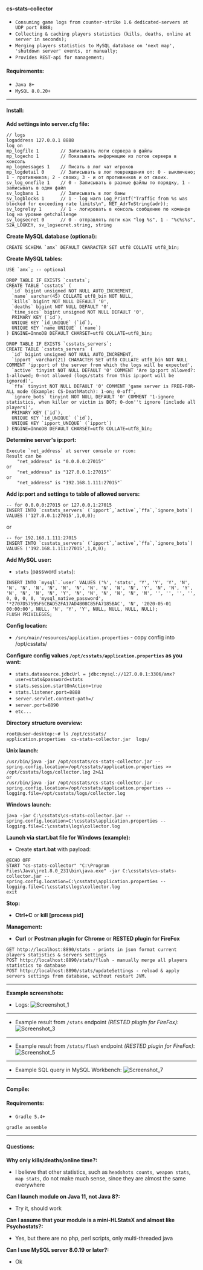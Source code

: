 #### **cs-stats-collector**
* `Consuming game logs from counter-strike 1.6 dedicated-servers at UDP port 8888;`
* `Collecting & caching players statistics (kills, deaths, online at server in seconds);`
* `Merging players statistics to MySQL database on 'next map', 'shutdown server' events, or manually;`
* `Provides REST-api for management;`

#### **Requirements:**
* `Java 8+`
* `MySQL 8.0.20+`
---
#### **Install:**

**Add settings into server.cfg file:**
```
// logs
logaddress 127.0.0.1 8888
log on
mp_logfile 1		// Записывать логи сервера в файлы
mp_logecho 1		// Показывать информацию из логов сервера в консоль
mp_logmessages 1	// Писать в лог чат игроков
mp_logdetail 0		// Записывать в лог повреждения от: 0 - выключено; 1 - противников; 2 - своих; 3 - и от противников и от своих.
sv_log_onefile 1	// 0 - Записывать в разные файлы по порядку, 1 - записывать в один файл
sv_logbans 1		// Записывать в лог баны
sv_logblocks 1		// 1 - log warn Log_Printf("Traffic from %s was blocked for exceeding rate limits\n", NET_AdrToString(adr));
sv_logrelay 1		// 1 - логировать в консоль сообщение по команде log на уровне getchallenge
sv_logsecret 0		// 0 - отправлять логи как "log %s", 1 - "%c%s%s", S2A_LOGKEY, sv_logsecret.string, string
```

**Create MySQL database (optional):**
```
CREATE SCHEMA `amx` DEFAULT CHARACTER SET utf8 COLLATE utf8_bin;
```
**Create MySQL tables:**
```
USE `amx`; -- optional

DROP TABLE IF EXISTS `csstats`;
CREATE TABLE `csstats` (
  `id` bigint unsigned NOT NULL AUTO_INCREMENT,
  `name` varchar(45) COLLATE utf8_bin NOT NULL,
  `kills` bigint NOT NULL DEFAULT '0',
  `deaths` bigint NOT NULL DEFAULT '0',
  `time_secs` bigint unsigned NOT NULL DEFAULT '0',
  PRIMARY KEY (`id`),
  UNIQUE KEY `id_UNIQUE` (`id`),
  UNIQUE KEY `name_UNIQUE` (`name`)
) ENGINE=InnoDB DEFAULT CHARSET=utf8 COLLATE=utf8_bin;

DROP TABLE IF EXISTS `csstats_servers`;
CREATE TABLE `csstats_servers` (
  `id` bigint unsigned NOT NULL AUTO_INCREMENT,
  `ipport` varchar(21) CHARACTER SET utf8 COLLATE utf8_bin NOT NULL COMMENT 'ip:port of the server from which the logs will be expected',
  `active` tinyint NOT NULL DEFAULT '0' COMMENT 'Are ip:port allowed?: 1-allowed; 0-not allowed (logs/stats from this ip:port will be ignored)',
  `ffa` tinyint NOT NULL DEFAULT '0' COMMENT 'game server is FREE-FOR-ALL mode (Example: CS-DeathMatch): 1-on; 0-off',
  `ignore_bots` tinyint NOT NULL DEFAULT '0' COMMENT '1-ignore statistics, when killer or victim is BOT; 0-don''t ignore (include all players)',
  PRIMARY KEY (`id`),
  UNIQUE KEY `id_UNIQUE` (`id`),
  UNIQUE KEY `ipport_UNIQUE` (`ipport`)
) ENGINE=InnoDB DEFAULT CHARSET=utf8 COLLATE=utf8_bin;
```

**Determine server's ip:port:**
```
Execute `net_address` at server console or rcon:
Result can be
    "net_address" is "0.0.0.0:27015"`
or
    "net_address" is "127.0.0.1:27015"`
or
    "net_address" is "192.168.1.111:27015"`
```

**Add ip:port and settings to table of allowed servers:**
```
-- for 0.0.0.0:27015 or 127.0.0.1:27015
INSERT INTO `csstats_servers` (`ipport`,`active`,`ffa`,`ignore_bots`) VALUES ('127.0.0.1:27015',1,0,0);
```
or
```
-- for 192.168.1.111:27015
INSERT INTO `csstats_servers` (`ipport`,`active`,`ffa`,`ignore_bots`) VALUES ('192.168.1.111:27015',1,0,0);
```

**Add MySQL user:**
* `stats` (password `stats`):
```
INSERT INTO `mysql`.`user` VALUES ('%', 'stats', 'Y', 'Y', 'Y', 'N', 'N', 'N', 'N', 'N', 'N', 'N', 'N', 'N', 'N', 'N', 'Y', 'N', 'N', 'Y', 'N', 'N', 'N', 'N', 'Y', 'N', 'N', 'N', 'N', 'N', 'N', '', '', '', '', 0, 0, 0, 0, 'mysql_native_password', '*2707D57595F6CBAD52FA17AD4B08C85FA7185BAC', 'N', '2020-05-01 00:00:00', NULL, 'N', 'Y', 'Y', NULL, NULL, NULL, NULL);
FLUSH PRIVILEGES;
```

**Config location:**
* `/src/main/resources/application.properties` - copy config into /opt/csstats/ 

**Configure config values `/opt/csstats/application.properties` as you want:**
* `stats.datasource.jdbcUrl = jdbc:mysql://127.0.0.1:3306/amx?user=stats&password=stats`
* `stats.session.startOnAction=true`
* `stats.listener.port=8888`
* `server.servlet.context-path=/`
* `server.port=8890`
* `etc...`

**Directory structure overview:**
```
root@user-desktop:~# ls /opt/csstats/
application.properties  cs-stats-collector.jar  logs/
```

**Unix launch:**
```
/usr/bin/java -jar /opt/csstats/cs-stats-collector.jar --spring.config.location=/opt/csstats/application.properties >> /opt/csstats/logs/collector.log 2>&1
or
/usr/bin/java -jar /opt/csstats/cs-stats-collector.jar --spring.config.location=/opt/csstats/application.properties --logging.file=/opt/csstats/logs/collector.log
```
**Windows launch:**
```
java -jar C:\csstats\cs-stats-collector.jar --spring.config.location=C:\csstats\application.properties --logging.file=C:\csstats\logs\collector.log
```
**Launch via start.bat file for Windows (example):**
* Create **start.bat** with payload:
```
@ECHO OFF
START "cs-stats-collector" "C:\Program Files\Java\jre1.8.0_231\bin\java.exe" -jar C:\csstats\cs-stats-collector.jar --spring.config.location=C:\csstats\application.properties --logging.file=C:\csstats\logs\collector.log
exit
```

**Stop:**
* **Ctrl+C** or **kill [process pid]**

**Management:**
* **Curl** or **Postman plugin for Chrome** or **RESTED plugin for FireFox**
```
GET http://localhost:8890/stats - prints in json format current players statistics & servers settings
POST http://localhost:8890/stats/flush - manually merge all players statistics to database
POST http://localhost:8890/stats/updateSettings - reload & apply servers settings from database, without restart JVM.
```
---
**Example screenshots:**
* Logs:
![Screenshot_1](https://user-images.githubusercontent.com/8545291/81405179-d58d5d00-913f-11ea-9905-57fbfae205f9.png)
---
* Example result from `/stats` endpoint _(RESTED plugin for FireFox)_:
![Screenshot_3](https://user-images.githubusercontent.com/8545291/81405183-d6be8a00-913f-11ea-93ca-07b2ea5a8d05.png)
---
* Example result from `/stats/flush` endpoint _(RESTED plugin for FireFox)_:
![Screenshot_5](https://user-images.githubusercontent.com/8545291/81405185-d6be8a00-913f-11ea-8844-af75aab6c840.png)
---
* Example SQL query in MySQL Workbench:
![Screenshot_7](https://user-images.githubusercontent.com/8545291/81405670-ca86fc80-9140-11ea-9136-4ac0ab1f8b58.png)
---
#### **Compile:**
#### **Requirements:**
* `Gradle 5.4+`
```
gradle assemble
```
---
#### **Questions:**
**Why only kills/deaths/online time?:**
* I believe that other statistics, such as `headshots counts`,` weapon stats`, `map stats`, do not make much sense, since they are almost the same everywhere

**Can I launch module on Java 11, not Java 8?:**
* Try it, should work

**Can I assume that your module is a mini-HLStatsX and almost like Psychostats?:**
* Yes, but there are no php, perl scripts, only multi-threaded java

**Can I use MySQL server 8.0.19 or later?:**
* Ok
